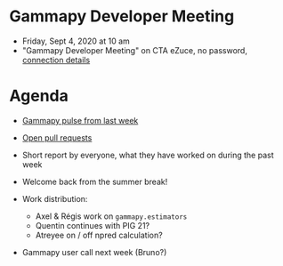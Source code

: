 # Gammapy Developer Meeting

* Friday, Sept 4, 2020 at 10 am
* "Gammapy Developer Meeting" on CTA eZuce, no password, [connection details](ezuce.txt)

# Agenda

* [Gammapy pulse from last week](https://github.com/gammapy/gammapy/pulse)
* [Open pull requests](https://github.com/gammapy/gammapy/pulls)
* Short report by everyone, what they have worked on during the past week 

* Welcome back from the summer break!
* Work distribution:
   - Axel & Régis work on `gammapy.estimators`
   - Quentin continues with PIG 21?
   - Atreyee on / off npred calculation?
* Gammapy user call next week (Bruno?)
